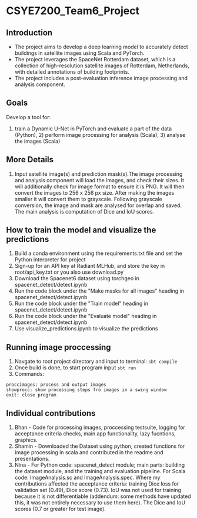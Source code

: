# CSYE7200_Team6_Project


## Introduction

- The project aims to develop a deep learning model to accurately detect buildings in satellite images using Scala and PyTorch.
-  The project leverages the SpaceNet Rotterdam dataset, which is a collection of high-resolution satellite images of Rotterdam,
Netherlands, with detailed annotations of building footprints.
- The project includes a post-evaluation inference image processing and analysis component.

## Goals

Develop a tool for:
  1) train a Dynamic U-Net in PyTorch and evaluate a part of the data (Python), 
	2) perform image processing for analysis (Scala), 
	3) analyse the images (Scala)
  
## More Details

1) Input satellite image(s) and prediction mask(s).The image processing and analysis component will load the images, and check their sizes. It will additionally check for image format to ensure it is PNG.  It will then convert the images to 256 x 256 px size. After making the images smaller it will convert them to grayscale. Following grayscale conversion, the image and mask are analysed for overlap and saved. The main analysis is computation of Dice and IoU scores.

## How to train the model and visualize the predictions
1) Build a conda environment using the requirements.txt file and set the Python interpreter for project
2) Sign-up for an API key at Radiant MLHub, and store the key in root/api_key.txt or you also use download.py
3) Download the Spacenet6 dataset using torchgeo in spacenet_detect/detect.ipynb
4) Run the code block under the "Make masks for all images" heading in spacenet_detect/detect.ipynb
5) Run the code block under the "Train model" heading in spacenet_detect/detect.ipynb
6) Run the code block under the "Evaluate model" heading in spacenet_detect/detect.ipynb
7) Use visualize_predictions.ipynb to visualize the predictions

## Running image proccessing
1) Navgate to root project directory and input to terminal: ```sbt compile```
2) Once build is done, to start program input ```sbt run```
3) Commands:

```
proccimages: process and output images
showprocc: show processing steps fro images in a swing window
exit: close program
```


## Individual contributions 
1) Bhan - Code for processing images, proccessing testsuite, logging for acceptance criteria checks, main app functionality, lazy fucntions, graphics.
2) Shamin - Downloaded the Dataset using python, created functions for image processing in scala and contributed in the readme and presentations.
3) Nina - For Python code: spacenet_detect module; main parts: building the dataset module, and the training and evaluation pipeline. For Scala code: ImageAnalysis.sc and ImageAnalysis.spec. Where my contributions affected the acceptance criteria: training Dice loss for validation set (0.49), Dice score (0.73). IoU was not used for training because it is not differentiable (addendum: some methods have updated this, it was not entirely necessary to use them here). The Dice and IoU scores (0.7 or greater for test image).


